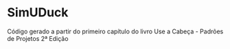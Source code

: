 # SimUDuck
Código gerado a partir do primeiro capítulo do livro Use a Cabeça - Padrões de Projetos 2ª Edição
